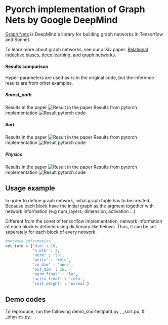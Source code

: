 # Pyorch implementation of Graph Nets by Google DeepMind

[Graph Nets](https://github.com/deepmind/graph_nets) is DeepMind's library for
building graph networks in Tensorflow and Sonnet.

To learn more about graph networks, see our arXiv paper: [Relational inductive
biases, deep learning, and graph networks](https://arxiv.org/abs/1806.01261).

#### Results comparison

Hyper-parameters are used as-is in the original code, but the inference results are from other examples.

##### Sorest_path

Results in the paper
![Result in the paper](https://github.com/YunhyoungNam/Graph_Network_DeepMind2018_pytorch/tree/main/images/shortest-path.png)
Results from pytorch implementation
![Result pytorch code](https://github.com/YunhyoungNam/Graph_Network_DeepMind2018_pytorch/tree/main/images/shortest-path-pytorch.png)

##### Sort

Results in the paper
![Result in the paper](https://github.com/YunhyoungNam/Graph_Network_DeepMind2018_pytorch/tree/main/images/sort.png)
Results from pytorch implementation
![Result pytorch code](https://github.com/YunhyoungNam/Graph_Network_DeepMind2018_pytorch/tree/main/images/sort-pytorch.png)

##### Physics

Results in the paper
![Result in the paper](https://github.com/YunhyoungNam/Graph_Network_DeepMind2018_pytorch/tree/main/images/physics.png)
Results from pytorch implementation
![Result pytorch code](https://github.com/YunhyoungNam/Graph_Network_DeepMind2018_pytorch/tree/main/images/physics-pytorch.png)

## Usage example

In order to define graph network, initial graph tuple has to be created.
Because each block have the initial graph as the argment together with network information (e.g num_layers, dimension, activation ...)

Different from the sonet of tensorflow implementation, network information of each block is defined using dictionary like belows.
Thus, It can be set seperately for each block of every network.

```python
#network information
net_info = {'dim' : 16,
            'n_blk' : 2,
            'norm' : 'ln',
            'activ' : 'relu',
            'in_dim' : 'none',
            'out_dim' : 16,
            'norm_final' : 'ln',
            'activ_final' : 'relu',
            'init_weight' : 'normal'}
```

## Demo codes

To reproduce, run the following demo_shortestpaht.py , \_sort.pu, & \_physics.py.
